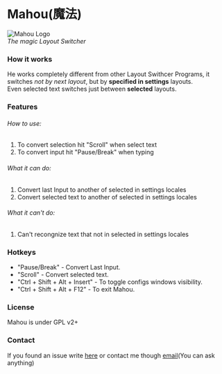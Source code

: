 # Mahou(魔法)<br/>
![Mahou Logo](https://2.bp.blogspot.com/-WJ80OMwwWco/VwepGf4LJNI/AAAAAAAAAck/9DulUt7QaXE2VaSX3xgxslOUIF255WkHA/s1600/Mahou.png)<br/>
_The magic Layout Switcher_
### How it works
He works completely different from other Layout Swithcer Programs, it switches *not by next layout*, but by **specified in settings** layouts. <br/>
Even selected text switches just between **selected** layouts.
### Features
###### How to use:
1. To convert selection hit "Scroll" when select text
2. To convert input hit "Pause/Break" when typing

###### What it can do:
1. Convert last Input to another of selected in settings locales
2. Convert selected text to another of selected in settings locales

###### What it can't do:
1. Can't recongnize text that not in selected in settings locales

### Hotkeys
- "Pause/Break" - Convert Last Input.
- "Scroll" - Convert selected text.
- "Ctrl + Shift + Alt + Insert" - To toggle configs windows visibility.
- "Ctrl + Shift + Alt + F12" - To exit Mahou.

### License
Mahou is under GPL v2+
### Contact
If you found an issue write [here](https://github.com/BladeMight/Mahou/issues)
or contact me though [email](mailto:BladeMight@gmail.com)(You can ask anything)
